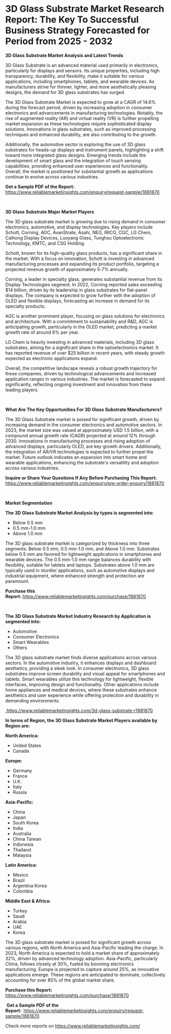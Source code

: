 <p><h1>3D Glass Substrate Market Research Report: The Key To Successful Business Strategy Forecasted for Period from 2025 - 2032</h1></p><p><strong>3D Glass Substrate Market Analysis and Latest Trends</strong></p>
<p><p>3D Glass Substrate is an advanced material used primarily in electronics, particularly for displays and sensors. Its unique properties, including high transparency, durability, and flexibility, make it suitable for various applications, including smartphones, tablets, and wearable devices. As manufacturers strive for thinner, lighter, and more aesthetically pleasing designs, the demand for 3D glass substrates has surged.</p><p>The 3D Glass Substrate Market is expected to grow at a CAGR of 14.6% during the forecast period, driven by increasing adoption in consumer electronics and advancements in manufacturing technologies. Notably, the rise of augmented reality (AR) and virtual reality (VR) is further propelling market expansion as these technologies require sophisticated display solutions. Innovations in glass substrates, such as improved processing techniques and enhanced durability, are also contributing to the growth.</p><p>Additionally, the automotive sector is exploring the use of 3D glass substrates for heads-up displays and instrument panels, highlighting a shift toward more integrated glass designs. Emerging trends include the development of smart glass and the integration of touch sensing capabilities, providing enhanced user experiences and functionality. Overall, the market is positioned for substantial growth as applications continue to evolve across various industries.</p></p>
<p><strong>Get a Sample PDF of the Report:&nbsp;</strong> <a href="https://www.reliablemarketinsights.com/enquiry/request-sample/1881870?utm_campaign=1894&utm_medium=2&utm_source=Github&utm_content=ia&utm_term=04022025&utm_id=3d-glass-substrate">https://www.reliablemarketinsights.com/enquiry/request-sample/1881870</a></p>
<p>&nbsp;</p>
<p><strong>3D Glass Substrate Major Market Players</strong></p>
<p><p>The 3D glass substrate market is growing due to rising demand in consumer electronics, automotive, and display technologies. Key players include Schott, Corning, AGC, AvanStrate, Asahi, NEG, IRICO, CGC, LG Chem, Caihong Display Devices, Luoyang Glass, Tunghsu Optoelectronic Technology, KMTC, and CSG Holding.</p><p>Schott, known for its high-quality glass products, has a significant share in the market. With a focus on innovation, Schott is investing in advanced manufacturing processes and expanding its product portfolio, targeting a projected revenue growth of approximately 5-7% annually.</p><p>Corning, a leader in specialty glass, generates substantial revenue from its Display Technologies segment. In 2022, Corning reported sales exceeding $14 billion, driven by its leadership in glass substrates for flat-panel displays. The company is expected to grow further with the adoption of OLED and flexible displays, forecasting an increase in demand for its specialty products.</p><p>AGC is another prominent player, focusing on glass solutions for electronics and architecture. With a commitment to sustainability and R&D, AGC is anticipating growth, particularly in the OLED market, predicting a market growth rate of around 6% per year. </p><p>LG Chem is heavily investing in advanced materials, including 3D glass substrates, aiming for a significant share in the optoelectronics market. It has reported revenue of over $25 billion in recent years, with steady growth expected as electronic applications expand. </p><p>Overall, the competitive landscape reveals a robust growth trajectory for these companies, driven by technological advancements and increased application ranges in various industries. The market is forecasted to expand significantly, reflecting ongoing investment and innovation from these leading players.</p></p>
<p>&nbsp;</p>
<p><strong>What Are The Key Opportunities For 3D Glass Substrate Manufacturers?</strong></p>
<p><p>The 3D Glass Substrate market is poised for significant growth, driven by increasing demand in the consumer electronics and automotive sectors. In 2023, the market size was valued at approximately USD 1.5 billion, with a compound annual growth rate (CAGR) projected at around 12% through 2030. Innovations in manufacturing processes and rising adoption of advanced displays, particularly OLED, are key growth drivers. Additionally, the integration of AR/VR technologies is expected to further propel the market. Future outlook indicates an expansion into smart home and wearable applications, enhancing the substrate's versatility and adoption across various industries.</p></p>
<p><strong>Inquire or Share Your Questions If Any Before Purchasing This Report:</strong> <a href="https://www.reliablemarketinsights.com/enquiry/pre-order-enquiry/1881870?utm_campaign=1894&utm_medium=2&utm_source=Github&utm_content=ia&utm_term=04022025&utm_id=3d-glass-substrate">https://www.reliablemarketinsights.com/enquiry/pre-order-enquiry/1881870</a></p>
<p>&nbsp;</p>
<p><strong>Market Segmentation</strong></p>
<p><strong>The 3D Glass Substrate Market Analysis by types is segmented into:</strong></p>
<p><ul><li>Below 0.5 mm</li><li>0.5 mm-1.0 mm</li><li>Above 1.0 mm</li></ul></p>
<p><p>The 3D glass substrate market is categorized by thickness into three segments: Below 0.5 mm, 0.5 mm-1.0 mm, and Above 1.0 mm. Substrates below 0.5 mm are favored for lightweight applications in smartphones and wearable devices. The 0.5 mm-1.0 mm range balances durability with flexibility, suitable for tablets and laptops. Substrates above 1.0 mm are typically used in sturdier applications, such as automotive displays and industrial equipment, where enhanced strength and protection are paramount.</p></p>
<p><strong>Purchase this Report:&nbsp;</strong><a href="https://www.reliablemarketinsights.com/purchase/1881870?utm_campaign=1894&utm_medium=2&utm_source=Github&utm_content=ia&utm_term=04022025&utm_id=3d-glass-substrate">https://www.reliablemarketinsights.com/purchase/1881870</a></p>
<p>&nbsp;</p>
<p><strong>The 3D Glass Substrate Market Industry Research by Application is segmented into:</strong></p>
<p><ul><li>Automotive</li><li>Consumer Electronics</li><li>Smart Wearables</li><li>Others</li></ul></p>
<p><p>The 3D glass substrate market finds diverse applications across various sectors. In the automotive industry, it enhances displays and dashboard aesthetics, providing a sleek look. In consumer electronics, 3D glass substrates improve screen durability and visual appeal for smartphones and tablets. Smart wearables utilize this technology for lightweight, flexible interfaces, improving design and functionality. Other applications include home appliances and medical devices, where these substrates enhance aesthetics and user experience while offering protection and durability in demanding environments.</p></p>
<p><a href="https://www.reliablemarketinsights.com/3d-glass-substrate-r1881870?utm_campaign=1894&utm_medium=2&utm_source=Github&utm_content=ia&utm_term=04022025&utm_id=3d-glass-substrate">&nbsp;https://www.reliablemarketinsights.com/3d-glass-substrate-r1881870</a></p>
<p><strong>In terms of Region, the 3D Glass Substrate Market Players available by Region are:</strong></p>
<p>
    <p> <strong> North America: </strong>
        <ul>
            <li>United States</li>
            <li>Canada</li>
        </ul>
        </p> 
    <p> <strong> Europe: </strong>
        <ul>
            <li>Germany</li>
            <li>France</li>
            <li>U.K.</li>
            <li>Italy</li>
            <li>Russia</li>
        </ul>
        </p> 
    <p> <strong> Asia-Pacific: </strong>
        <ul>
            <li>China</li>
            <li>Japan</li>
            <li>South Korea</li>
            <li>India</li>
            <li>Australia</li>
            <li>China Taiwan</li>
            <li>Indonesia</li>
            <li>Thailand</li>
            <li>Malaysia</li>
        </ul>
        </p> 
    <p> <strong> Latin America: </strong>
        <ul>
            <li>Mexico</li>
            <li>Brazil</li>
            <li>Argentina Korea</li>
            <li>Colombia</li>
        </ul>
        </p> 
    <p> <strong> Middle East & Africa: </strong>
        <ul>
            <li>Turkey</li>
            <li>Saudi</li>
            <li>Arabia</li>
            <li>UAE</li>
            <li>Korea</li>
        </ul>
    </p>
    </p>
<p><p>The 3D glass substrate market is poised for significant growth across various regions, with North America and Asia-Pacific leading the charge. In 2023, North America is expected to hold a market share of approximately 32%, driven by advanced technology adoption. Asia-Pacific, particularly China, follows closely at 30%, fueled by booming electronics manufacturing. Europe is projected to capture around 25%, as innovative applications emerge. These regions are anticipated to dominate, collectively accounting for over 85% of the global market share.</p></p>
<p><strong>Purchase this Report: </strong><a href="https://www.reliablemarketinsights.com/purchase/1881870?utm_campaign=1894&utm_medium=2&utm_source=Github&utm_content=ia&utm_term=04022025&utm_id=3d-glass-substrate">https://www.reliablemarketinsights.com/purchase/1881870</a></p>
<p>&nbsp;<strong>Get a Sample PDF of the Report:&nbsp;&nbsp;</strong><a href="https://www.reliablemarketinsights.com/enquiry/request-sample/1881870?utm_campaign=1894&utm_medium=2&utm_source=Github&utm_content=ia&utm_term=04022025&utm_id=3d-glass-substrate">https://www.reliablemarketinsights.com/enquiry/request-sample/1881870</a></p>
<p><strong></strong></p>
<p>Check more reports on <a href="https://www.reliablemarketinsights.com/?utm_campaign=1894&utm_medium=2&utm_source=Github&utm_content=ia&utm_term=04022025&utm_id=3d-glass-substrate">https://www.reliablemarketinsights.com/</a></p>